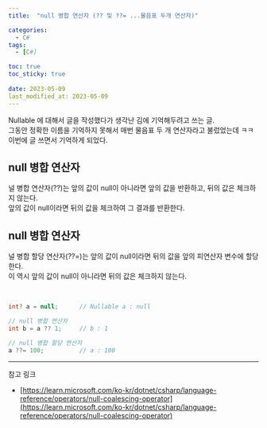 ```yaml
---
title:  "null 병합 연산자 (?? 및 ??= ...물음표 두개 연산자)"

categories:
  - C#
tags:
  - [C#]

toc: true
toc_sticky: true
 
date: 2023-05-09
last_modified_at: 2023-05-09
---
```


Nullable 에 대해서 글을 작성했다가 생각난 김에 기억해두려고 쓰는 글.  
그동안 정확한 이름을 기억하지 못해서 매번 물음표 두 개 연산자라고 불렀었는데 ㅋㅋ  
이번에 글 쓰면서 기억하게 되었다.

## null 병합 연산자

널 병합 연산자(??)는 앞의 값이 null이 아니라면 앞의 값을 반환하고, 뒤의 값은 체크하지 않는다.  
앞의 값이 null이라면 뒤의 값을 체크하여 그 결과를 반환한다.


## null 병합 연산자

널 병합 할당 연산자(??=)는 앞의 값이 null이라면 뒤의 값을 앞의 피연산자 변수에 할당한다.  
이 역시 앞의 값이 null이 아니라면 뒤의 값은 체크하지 않는다.

<br>

```c#
int? a = null;      // Nullable a : null

// null 병합 연산자
int b = a ?? 1;     // b : 1

// null 병합 할당 연산자
a ??= 100;          // a : 100
```

***  
참고 링크
- [https://learn.microsoft.com/ko-kr/dotnet/csharp/language-reference/operators/null-coalescing-operator](https://learn.microsoft.com/ko-kr/dotnet/csharp/language-reference/operators/null-coalescing-operator)